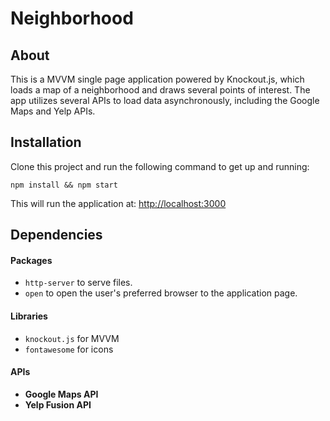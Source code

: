 # Neighborhood

## About
This is a MVVM single page application powered by Knockout.js, which loads a map of a neighborhood and draws several points of interest. The app utilizes several APIs to load data asynchronously, including the Google Maps and Yelp APIs.

## Installation
Clone this project and run the following command to get up and running:

`npm install && npm start`

This will run the application at: [http://localhost:3000](http://localhost:3000)

## Dependencies
#### Packages
- `http-server` to serve files.
- `open` to open the user's preferred browser to the application page.
#### Libraries
- `knockout.js` for MVVM
- `fontawesome` for icons
#### APIs
- **Google Maps API**
- **Yelp Fusion API**

